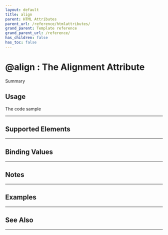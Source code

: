 ```yaml
---
layout: default
title: align
parent: HTML Attributes
parent_url: /reference/htmlattributes/
grand_parent: Template reference
grand_parent_url: /reference/
has_children: false
has_toc: false
---
```


# @align : The Alignment Attribute

Summary

## Usage

 The code sample

---

## Supported Elements


---

## Binding Values

---

## Notes


---

## Examples


---


## See Also


---

